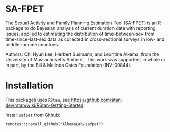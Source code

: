 # SA-FPET

The Sexual Activity and Family Planning Estimation Tool (SA-FPET) is an R package to do Bayesian analysis of current duration data with reporting issues, applied to estimating the distribution of time-between-sex from time-since-last-sex data as collected in cross-sectional surveys in low- and middle-income countries. 

Authors: Chi Hyun Lee, Herbert Susmann, and Leontine Alkema, from the University of Massachusetts Amherst. This work was supported, in whole or in part, by the Bill & Melinda Gates Foundation (INV-00844).

# Installation

This packages uses `RStan`, see https://github.com/stan-dev/rstan/wiki/RStan-Getting-Started. 

Install `safpet` from Github:
```
remotes::install_github("AlkemaLab/safpet")
```
